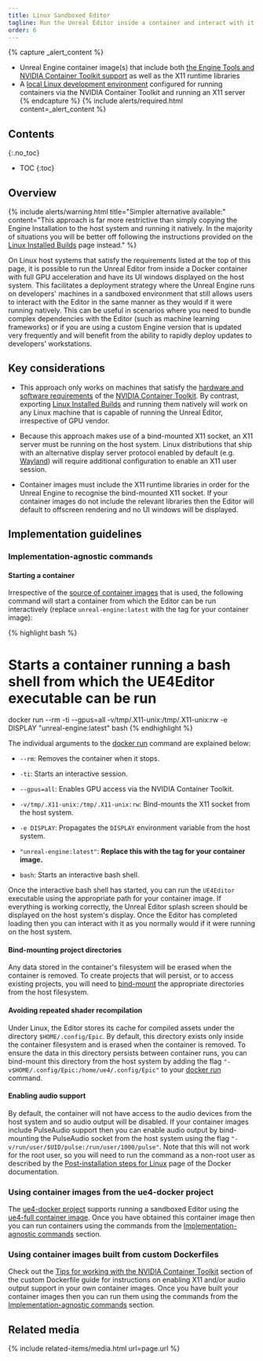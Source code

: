 ```yaml
---
title: Linux Sandboxed Editor
tagline: Run the Unreal Editor inside a container and interact with it directly from the host system.
order: 6
---
```


{% capture _alert_content %}
- Unreal Engine container image(s) that include both [the Engine Tools and NVIDIA Container Toolkit support](../obtaining-images/image-sources) as well as the X11 runtime libraries
- A [local Linux development environment](../environments/local-linux) configured for running containers via the NVIDIA Container Toolkit and running an X11 server
{% endcapture %}
{% include alerts/required.html content=_alert_content %}


## Contents
{:.no_toc}

* TOC
{:toc}


## Overview

{% include alerts/warning.html title="Simpler alternative available:" content="This approach is far more restrictive than simply copying the Engine Installation to the host system and running it natively. In the majority of situations you will be better off following the instructions provided on the [Linux Installed Builds](./linux-installed-builds) page instead." %}

On Linux host systems that satisfy the requirements listed at the top of this page, it is possible to run the Unreal Editor from inside a Docker container with full GPU acceleration and have its UI windows displayed on the host system. This facilitates a deployment strategy where the Unreal Engine runs on developers' machines in a sandboxed environment that still allows users to interact with the Editor in the same manner as they would if it were running natively. This can be useful in scenarios where you need to bundle complex dependencies with the Editor (such as machine learning frameworks) or if you are using a custom Engine version that is updated very frequently and will benefit from the ability to rapidly deploy updates to developers' workstations.


## Key considerations

- This approach only works on machines that satisfy the [hardware and software requirements](https://github.com/NVIDIA/nvidia-docker/wiki/Installation-(Native-GPU-Support)) of the [NVIDIA Container Toolkit](../concepts/nvidia-docker). By contrast, exporting [Linux Installed Builds](./linux-installed-builds) and running them natively will work on any Linux machine that is capable of running the Unreal Editor, irrespective of GPU vendor.

- Because this approach makes use of a bind-mounted X11 socket, an X11 server must be running on the host system. Linux distributions that ship with an alternative display server protocol enabled by default (e.g. [Wayland](https://wayland.freedesktop.org/)) will require additional configuration to enable an X11 user session.

- Container images must include the X11 runtime libraries in order for the Unreal Engine to recognise the bind-mounted X11 socket. If your container images do not include the relevant libraries then the Editor will default to offscreen rendering and no UI windows will be displayed.


## Implementation guidelines

### Implementation-agnostic commands

#### Starting a container

Irrespective of the [source of container images](../obtaining-images/image-sources) that is used, the following command will start a container from which the Editor can be run interactively (replace `unreal-engine:latest` with the tag for your container image):

{% highlight bash %}
# Starts a container running a bash shell from which the UE4Editor executable can be run
docker run --rm -ti --gpus=all -v/tmp/.X11-unix:/tmp/.X11-unix:rw -e DISPLAY "unreal-engine:latest" bash
{% endhighlight %}

The individual arguments to the [docker run](https://docs.docker.com/engine/reference/run/) command are explained below:

- `--rm`: Removes the container when it stops.

- `-ti`: Starts an interactive session.

- `--gpus=all`: Enables GPU access via the NVIDIA Container Toolkit.

- `-v/tmp/.X11-unix:/tmp/.X11-unix:rw`: Bind-mounts the X11 socket from the host system.

- `-e DISPLAY`: Propagates the `DISPLAY` environment variable from the host system.

- `"unreal-engine:latest"`: **Replace this with the tag for your container image.**

- `bash`: Starts an interactive bash shell.

Once the interactive bash shell has started, you can run the `UE4Editor` executable using the appropriate path for your container image. If everything is working correctly, the Unreal Editor splash screen should be displayed on the host system's display. Once the Editor has completed loading then you can interact with it as you normally would if it were running on the host system.

#### Bind-mounting project directories

Any data stored in the container's filesystem will be erased when the container is removed. To create projects that will persist, or to access existing projects, you will need to [bind-mount](https://docs.docker.com/storage/bind-mounts/) the appropriate directories from the host filesystem.

#### Avoiding repeated shader recompilation

Under Linux, the Editor stores its cache for compiled assets under the directory `$HOME/.config/Epic`. By default, this directory exists only inside the container filesystem and is erased when the container is removed. To ensure the data in this directory persists between container runs, you can bind-mount this directory from the host system by adding the flag `"-v$HOME/.config/Epic:/home/ue4/.config/Epic"` to your [docker run](https://docs.docker.com/engine/reference/run/) command.

#### Enabling audio support

By default, the container will not have access to the audio devices from the host system and so audio output will be disabled. If your container images include PulseAudio support then you can enable audio output by bind-mounting the PulseAudio socket from the host system using the flag `"-v/run/user/$UID/pulse:/run/user/1000/pulse"`. Note that this will not work for the root user, so you will need to run the command as a non-root user as described by the [Post-installation steps for Linux](https://docs.docker.com/install/linux/linux-postinstall/) page of the Docker documentation.

### Using container images from the ue4-docker project

The [ue4-docker project](../obtaining-images/ue4-docker) supports running a sandboxed Editor using the [ue4-full container image](https://docs.adamrehn.com/ue4-docker/building-images/available-container-images#ue4-full). Once you have obtained this container image then you can run containers using the commands from the [Implementation-agnostic commands](#implementation-agnostic-commands) section.

### Using container images built from custom Dockerfiles

Check out the [Tips for working with the NVIDIA Container Toolkit](../obtaining-images/write-your-own#tips-for-working-with-the-nvidia-container-toolkit) section of the custom Dockerfile guide for instructions on enabling X11 and/or audio output support in your own container images. Once you have built your container images then you can run them using the commands from the [Implementation-agnostic commands](#implementation-agnostic-commands) section.


## Related media

{% include related-items/media.html url=page.url %}
